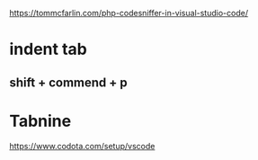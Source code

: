 https://tommcfarlin.com/php-codesniffer-in-visual-studio-code/


# indent tab

## shift + commend + p


# Tabnine
https://www.codota.com/setup/vscode
